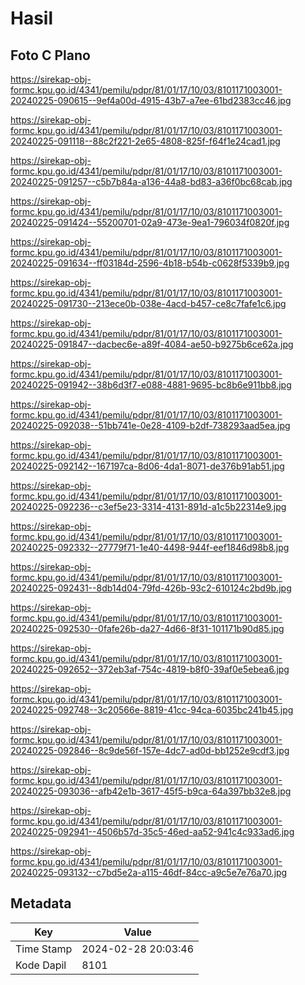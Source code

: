 # Hasil

## Foto C Plano

https://sirekap-obj-formc.kpu.go.id/4341/pemilu/pdpr/81/01/17/10/03/8101171003001-20240225-090615--9ef4a00d-4915-43b7-a7ee-61bd2383cc46.jpg

https://sirekap-obj-formc.kpu.go.id/4341/pemilu/pdpr/81/01/17/10/03/8101171003001-20240225-091118--88c2f221-2e65-4808-825f-f64f1e24cad1.jpg

https://sirekap-obj-formc.kpu.go.id/4341/pemilu/pdpr/81/01/17/10/03/8101171003001-20240225-091257--c5b7b84a-a136-44a8-bd83-a36f0bc68cab.jpg

https://sirekap-obj-formc.kpu.go.id/4341/pemilu/pdpr/81/01/17/10/03/8101171003001-20240225-091424--55200701-02a9-473e-9ea1-796034f0820f.jpg

https://sirekap-obj-formc.kpu.go.id/4341/pemilu/pdpr/81/01/17/10/03/8101171003001-20240225-091634--ff03184d-2596-4b18-b54b-c0628f5339b9.jpg

https://sirekap-obj-formc.kpu.go.id/4341/pemilu/pdpr/81/01/17/10/03/8101171003001-20240225-091730--213ece0b-038e-4acd-b457-ce8c7fafe1c6.jpg

https://sirekap-obj-formc.kpu.go.id/4341/pemilu/pdpr/81/01/17/10/03/8101171003001-20240225-091847--dacbec6e-a89f-4084-ae50-b9275b6ce62a.jpg

https://sirekap-obj-formc.kpu.go.id/4341/pemilu/pdpr/81/01/17/10/03/8101171003001-20240225-091942--38b6d3f7-e088-4881-9695-bc8b6e911bb8.jpg

https://sirekap-obj-formc.kpu.go.id/4341/pemilu/pdpr/81/01/17/10/03/8101171003001-20240225-092038--51bb741e-0e28-4109-b2df-738293aad5ea.jpg

https://sirekap-obj-formc.kpu.go.id/4341/pemilu/pdpr/81/01/17/10/03/8101171003001-20240225-092142--167197ca-8d06-4da1-8071-de376b91ab51.jpg

https://sirekap-obj-formc.kpu.go.id/4341/pemilu/pdpr/81/01/17/10/03/8101171003001-20240225-092236--c3ef5e23-3314-4131-891d-a1c5b22314e9.jpg

https://sirekap-obj-formc.kpu.go.id/4341/pemilu/pdpr/81/01/17/10/03/8101171003001-20240225-092332--27779f71-1e40-4498-944f-eef1846d98b8.jpg

https://sirekap-obj-formc.kpu.go.id/4341/pemilu/pdpr/81/01/17/10/03/8101171003001-20240225-092431--8db14d04-79fd-426b-93c2-610124c2bd9b.jpg

https://sirekap-obj-formc.kpu.go.id/4341/pemilu/pdpr/81/01/17/10/03/8101171003001-20240225-092530--0fafe26b-da27-4d66-8f31-101171b90d85.jpg

https://sirekap-obj-formc.kpu.go.id/4341/pemilu/pdpr/81/01/17/10/03/8101171003001-20240225-092652--372eb3af-754c-4819-b8f0-39af0e5ebea6.jpg

https://sirekap-obj-formc.kpu.go.id/4341/pemilu/pdpr/81/01/17/10/03/8101171003001-20240225-092748--3c20566e-8819-41cc-94ca-6035bc241b45.jpg

https://sirekap-obj-formc.kpu.go.id/4341/pemilu/pdpr/81/01/17/10/03/8101171003001-20240225-092846--8c9de56f-157e-4dc7-ad0d-bb1252e9cdf3.jpg

https://sirekap-obj-formc.kpu.go.id/4341/pemilu/pdpr/81/01/17/10/03/8101171003001-20240225-093036--afb42e1b-3617-45f5-b9ca-64a397bb32e8.jpg

https://sirekap-obj-formc.kpu.go.id/4341/pemilu/pdpr/81/01/17/10/03/8101171003001-20240225-092941--4506b57d-35c5-46ed-aa52-941c4c933ad6.jpg

https://sirekap-obj-formc.kpu.go.id/4341/pemilu/pdpr/81/01/17/10/03/8101171003001-20240225-093132--c7bd5e2a-a115-46df-84cc-a9c5e7e76a70.jpg


## Metadata

| Key        | Value               |
| ---------- | ------------------- |
| Time Stamp | 2024-02-28 20:03:46 |
| Kode Dapil | 8101                |



